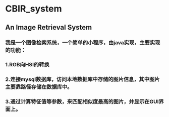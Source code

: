 # CBIR_system
## An Image Retrieval System<br>
### 我是一个图像检索系统，一个简单的小程序，由java实现，主要实现的功能：<br>
### 1.RGB向HSI的转换<br>
### 2.连接mysql数据库，访问本地数据库中存储的图片信息，其中图片主要靠路径存储在数据库中。<br>
### 3.通过计算特征值等参数，来匹配相似度最高的图片，并显示在GUI界面上。<br>
